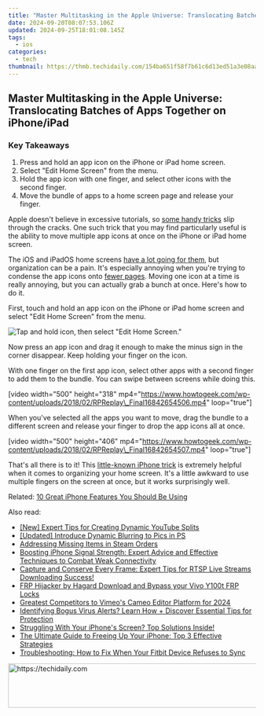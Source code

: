 ```yaml
---
title: "Master Multitasking in the Apple Universe: Translocating Batches of Apps Together on iPhone/iPad"
date: 2024-09-20T08:07:53.106Z
updated: 2024-09-25T18:01:08.145Z
tags:
  - ios
categories:
  - tech
thumbnail: https://thmb.techidaily.com/154ba651f58f7b61c6d13ed51a3e08aab825faff32ad0111bfbaa0c8293dac8c.jpg
---
```


## Master Multitasking in the Apple Universe: Translocating Batches of Apps Together on iPhone/iPad

### Key Takeaways

1. Press and hold an app icon on the iPhone or iPad home screen.
2. Select "Edit Home Screen" from the menu.
3. Hold the app icon with one finger, and select other icons with the second finger.
4. Move the bundle of apps to a home screen page and release your finger.

 Apple doesn't believe in excessive tutorials, so [some handy tricks](https://desktop-recording.techidaily.com/updated-essential-shortcut-knowledge-for-flawless-mac-recordings-for-2024/) slip through the cracks. One such trick that you may find particularly useful is the ability to move multiple app icons at once on the iPhone or iPad home screen.

 The iOS and iPadOS home screens [have a lot going for them](https://youtube-blog.techidaily.com/hythmic-reckonings-top-disruptors-for-mobile-devices-for-2024/), but organization can be a pain. It's especially annoying when you're trying to condense the app icons onto [fewer pages](https://techidaily.com/the-way-to-convert-mts-for-motorola-edgeplus-2023-by-aiseesoft-video-converter-play-mts-on-android/). Moving one icon at a time is really annoying, but you can actually grab a bunch at once. Here's how to do it.

 First, touch and hold an app icon on the iPhone or iPad home screen and select "Edit Home Screen" from the menu.

![Tap and hold icon, then select "Edit Home Screen."](https://static1.howtogeekimages.com/wordpress/wp-content/uploads/2018/02/RPReplay_Final1684265450_exported_2783.jpg) 

 Now press an app icon and drag it enough to make the minus sign in the corner disappear. Keep holding your finger on the icon.

 With one finger on the first app icon, select other apps with a second finger to add them to the bundle. You can swipe between screens while doing this.

 \[video width="500" height="318" mp4="https://www.howtogeek.com/wp-content/uploads/2018/02/RPReplay\_Final16842654506.mp4" loop="true"\]

 When you've selected all the apps you want to move, drag the bundle to a different screen and release your finger to drop the app icons all at once.

 \[video width="500" height="406" mp4="https://www.howtogeek.com/wp-content/uploads/2018/02/RPReplay\_Final16842654507.mp4" loop="true"\]

 That's all there is to it! This [little-known iPhone trick](https://some-skills.techidaily.com/in-2024-unleash-creative-potential-with-a-comprehensive-guide-to-ps-background-removal/) is extremely helpful when it comes to organizing your home screen. It's a little awkward to use multiple fingers on the screen at once, but it works surprisingly well.

Related: [10 Great iPhone Features You Should Be Using](https://some-skills.techidaily.com/in-2024-unleash-creative-potential-with-a-comprehensive-guide-to-ps-background-removal/)

<ins class="adsbygoogle"
     style="display:block"
     data-ad-format="autorelaxed"
     data-ad-client="ca-pub-7571918770474297"
     data-ad-slot="1223367746"></ins>

<ins class="adsbygoogle"
     style="display:block"
     data-ad-client="ca-pub-7571918770474297"
     data-ad-slot="8358498916"
     data-ad-format="auto"
     data-full-width-responsive="true"></ins>

<span class="atpl-alsoreadstyle">Also read:</span>
<div><ul>
<li><a href="https://youtube-docs.techidaily.com/xpert-tips-for-creating-dynamic-youtube-splits/"><u>[New] Expert Tips for Creating Dynamic YouTube Splits</u></a></li>
<li><a href="https://fox-direct.techidaily.com/updated-introduce-dynamic-blurring-to-pics-in-ps/"><u>[Updated] Introduce Dynamic Blurring to Pics in PS</u></a></li>
<li><a href="https://games-able.techidaily.com/addressing-missing-items-in-steam-orders/"><u>Addressing Missing Items in Steam Orders</u></a></li>
<li><a href="https://os-tips.techidaily.com/boosting-iphone-signal-strength-expert-advice-and-effective-techniques-to-combat-weak-connectivity/"><u>Boosting iPhone Signal Strength: Expert Advice and Effective Techniques to Combat Weak Connectivity</u></a></li>
<li><a href="https://win-lab.techidaily.com/capture-and-conserve-every-frame-expert-tips-for-rtsp-live-streams-downloading-success/"><u>Capture and Conserve Every Frame: Expert Tips for RTSP Live Streams Downloading Success!</u></a></li>
<li><a href="https://bypass-frp.techidaily.com/frp-hijacker-by-hagard-download-and-bypass-your-vivo-y100t-frp-locks-by-drfone-android/"><u>FRP Hijacker by Hagard Download and Bypass your Vivo Y100t FRP Locks</u></a></li>
<li><a href="https://vimeo-videos.techidaily.com/greatest-competitors-to-vimeos-cameo-editor-platform-for-2024/"><u>Greatest Competitors to Vimeo's Cameo Editor Platform for 2024</u></a></li>
<li><a href="https://os-tips.techidaily.com/1723620249023-identifying-bogus-virus-alerts-learn-how-plus-discover-essential-tips-for-protection/"><u>Identifying Bogus Virus Alerts? Learn How + Discover Essential Tips for Protection</u></a></li>
<li><a href="https://os-tips.techidaily.com/1723620256256-struggling-with-your-iphones-screen-top-solutions-inside/"><u>Struggling With Your iPhone's Screen? Top Solutions Inside!</u></a></li>
<li><a href="https://os-tips.techidaily.com/the-ultimate-guide-to-freeing-up-your-iphone-top-3-effective-strategies/"><u>The Ultimate Guide to Freeing Up Your iPhone: Top 3 Effective Strategies</u></a></li>
<li><a href="https://os-tips.techidaily.com/troubleshooting-how-to-fix-when-your-fitbit-device-refuses-to-sync/"><u>Troubleshooting: How to Fix When Your Fitbit Device Refuses to Sync</u></a></li>
</ul></div>

<!-- affiliate ads begin -->
<a href="https://appsumo.8odi.net/c/5597632/2049364/7443" target="_top" id="2049364">
  <img src="//a.impactradius-go.com/display-ad/7443-2049364" border="0" alt="https://techidaily.com" width="728" height="90"/>
</a>
<img height="0" width="0" src="https://appsumo.8odi.net/i/5597632/2049364/7443" style="position:absolute;visibility:hidden;" border="0" />
<!-- affiliate ads end -->

